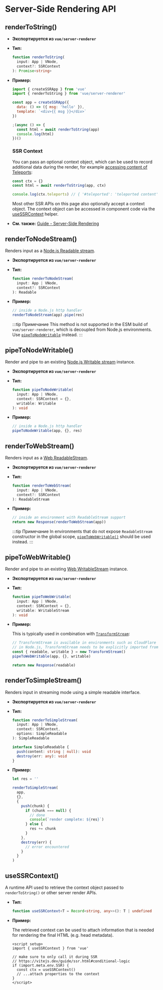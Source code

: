 # Server-Side Rendering API

## renderToString()

- **Экспортируется из `vue/server-renderer`**

- **Тип:**

  ```ts
  function renderToString(
    input: App | VNode,
    context?: SSRContext
  ): Promise<string>
  ```

- **Пример:**

  ```js
  import { createSSRApp } from 'vue'
  import { renderToString } from 'vue/server-renderer'

  const app = createSSRApp({
    data: () => ({ msg: 'hello' }),
    template: `<div>{{ msg }}</div>`
  })

  ;(async () => {
    const html = await renderToString(app)
    console.log(html)
  })()
  ```

  ### SSR Context

  You can pass an optional context object, which can be used to record additional data during the render, for example [accessing content of Teleports](/guide/scaling-up/ssr.html#teleports):

  ```js
  const ctx = {}
  const html = await renderToString(app, ctx)

  console.log(ctx.teleports) // { '#teleported': 'teleported content' }
  ```

  Most other SSR APIs on this page also optionally accept a context object. The context object can be accessed in component code via the [useSSRContext](#usessrcontext) helper.

- **См. также:** [Guide - Server-Side Rendering](/guide/scaling-up/ssr.html)

## renderToNodeStream()

Renders input as a [Node.js Readable stream](https://nodejs.org/api/stream.html#stream_class_stream_readable).

- **Экспортируется из `vue/server-renderer`**

- **Тип:**

  ```ts
  function renderToNodeStream(
    input: App | VNode,
    context?: SSRContext
  ): Readable
  ```

- **Пример:**

  ```js
  // inside a Node.js http handler
  renderToNodeStream(app).pipe(res)
  ```

  :::tip Примечание
  This method is not supported in the ESM build of `vue/server-renderer`, which is decoupled from Node.js environments. Use [`pipeToNodeWritable`](#pipetonodewritable) instead.
  :::

## pipeToNodeWritable()

Render and pipe to an existing [Node.js Writable stream](https://nodejs.org/api/stream.html#stream_writable_streams) instance.

- **Экспортируется из `vue/server-renderer`**

- **Тип:**

  ```ts
  function pipeToNodeWritable(
    input: App | VNode,
    context: SSRContext = {},
    writable: Writable
  ): void
  ```

- **Пример:**

  ```js
  // inside a Node.js http handler
  pipeToNodeWritable(app, {}, res)
  ```

## renderToWebStream()

Renders input as a [Web ReadableStream](https://developer.mozilla.org/en-US/docs/Web/API/Streams_API).

- **Экспортируется из `vue/server-renderer`**

- **Тип:**

  ```ts
  function renderToWebStream(
    input: App | VNode,
    context?: SSRContext
  ): ReadableStream
  ```

- **Пример:**

  ```js
  // inside an environment with ReadableStream support
  return new Response(renderToWebStream(app))
  ```

  :::tip Примечание
  In environments that do not expose `ReadableStream` constructor in the global scope, [`pipeToWebWritable()`](#pipetowebwritable) should be used instead.
  :::

## pipeToWebWritable()

Render and pipe to an existing [Web WritableStream](https://developer.mozilla.org/en-US/docs/Web/API/WritableStream) instance.

- **Экспортируется из `vue/server-renderer`**

- **Тип:**

  ```ts
  function pipeToWebWritable(
    input: App | VNode,
    context: SSRContext = {},
    writable: WritableStream
  ): void
  ```

- **Пример:**

  This is typically used in combination with [`TransformStream`](https://developer.mozilla.org/en-US/docs/Web/API/TransformStream):

  ```js
  // TransformStream is available in environments such as CloudFlare workers.
  // in Node.js, TransformStream needs to be explicitly imported from 'stream/web'
  const { readable, writable } = new TransformStream()
  pipeToWebWritable(app, {}, writable)

  return new Response(readable)
  ```

## renderToSimpleStream()

Renders input in streaming mode using a simple readable interface.

- **Экспортируется из `vue/server-renderer`**

- **Тип:**

  ```ts
  function renderToSimpleStream(
    input: App | VNode,
    context: SSRContext,
    options: SimpleReadable
  ): SimpleReadable

  interface SimpleReadable {
    push(content: string | null): void
    destroy(err: any): void
  }
  ```

- **Пример:**

  ```js
  let res = ''

  renderToSimpleStream(
    app,
    {},
    {
      push(chunk) {
        if (chunk === null) {
          // done
          console(`render complete: ${res}`)
        } else {
          res += chunk
        }
      },
      destroy(err) {
        // error encountered
      }
    }
  )
  ```

## useSSRContext()

A runtime API used to retrieve the context object passed to `renderToString()` or other server render APIs.

- **Тип:**

  ```ts
  function useSSRContext<T = Record<string, any>>(): T | undefined
  ```

- **Пример:**

  The retrieved context can be used to attach information that is needed for rendering the final HTML (e.g. head metadata).

  ```vue
  <script setup>
  import { useSSRContext } from 'vue'

  // make sure to only call it during SSR
  // https://vitejs.dev/guide/ssr.html#conditional-logic
  if (import.meta.env.SSR) {
    const ctx = useSSRContext()
    // ...attach properties to the context
  }
  </script>
  ```
